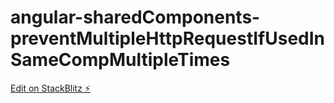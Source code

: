 # angular-sharedComponents-preventMultipleHttpRequestIfUsedInSameCompMultipleTimes

[Edit on StackBlitz ⚡️](https://stackblitz.com/edit/angular-ivy-ayvjbc)